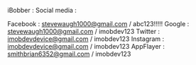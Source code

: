 iBobber :
Social media :

 Facebook : stevewaugh1000@gmail.com / abc123!!!!!
 Google : stevewaugh1000@gmail.com  / imobdev123
 Twitter : imobdevdevice@gmail.com / imobdev123
 Instagram : imobdevdevice@gmail.com / imobdev123
 AppFlayer : smithbrian6352@gmail.com  / imobdev123
